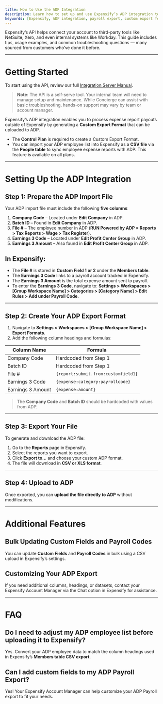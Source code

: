 ```yaml
---
title: How to Use the ADP Integration
description: Learn how to set up and use Expensify’s ADP integration to export and process expense report payouts seamlessly with ADP.
keywords: [Expensify, ADP integration, payroll export, custom export format, expense reports, bulk update]
---
```



Expensify’s API helps connect your account to third-party tools like NetSuite, Xero, and even internal systems like Workday. This guide includes tips, usage examples, and common troubleshooting questions — many sourced from customers who’ve done it before.

---

# Getting Started

To start using the API, review our full [Integration Server Manual](https://integrations.expensify.com/Integration-Server/doc/#introduction).

> **Note:** The API is a self-serve tool. Your internal team will need to manage setup and maintenance. While Concierge can assist with basic troubleshooting, hands-on support may vary by team or account manager.

Expensify’s ADP integration enables you to process expense report payouts outside of Expensify by generating a **Custom Export Format** that can be uploaded to ADP.

- The **Control Plan** is required to create a Custom Export Format.
- You can import your ADP employee list into Expensify as a **CSV file** via the **People table** to sync employee expense reports with ADP. This feature is available on all plans.

---

# Setting Up the ADP Integration

## Step 1: Prepare the ADP Import File
Your ADP import file must include the following **five columns**:

1. **Company Code** – Located under **Edit Company** in ADP.
2. **Batch ID** – Found in **Edit Company** in ADP.
3. **File #** – The employee number in ADP (**RUN Powered by ADP > Reports > Tax Reports > Wage > Tax Register**).
4. **Earnings 3 Code** – Located under **Edit Profit Center Group** in ADP.
5. **Earnings 3 Amount** – Also found in **Edit Profit Center Group** in ADP.

## In Expensify:
- The **File #** is stored in **Custom Field 1 or 2** under the **Members table**.
- The **Earnings 3 Code** links to a payroll account tracked in Expensify.
- The **Earnings 3 Amount** is the total expense amount sent to payroll.
- To enter the **Earnings 3 Code**, navigate to:
  **Settings > Workspaces > [Group Workspace Name] > Categories > [Category Name] > Edit Rules > Add under Payroll Code**.

---

## Step 2: Create Your ADP Export Format
1. Navigate to **Settings > Workspaces > [Group Workspace Name] > Export Formats**.
2. Add the following column headings and formulas:

| Column Name         | Formula                                   |
|---------------------|------------------------------------------|
| Company Code       | Hardcoded from Step 1                    |
| Batch ID          | Hardcoded from Step 1                    |
| File #           | `{report:submit.from:customfield1}`       |
| Earnings 3 Code  | `{expense:category:payrollcode}`         |
| Earnings 3 Amount| `{expense:amount}`                       |

> The **Company Code** and **Batch ID** should be hardcoded with values from ADP.

---

## Step 3: Export Your File
To generate and download the ADP file:

1. Go to the **Reports** page in Expensify.
2. Select the reports you want to export.
3. Click **Export to...** and choose your custom ADP format.
4. The file will download in **CSV or XLS format**.

---

## Step 4: Upload to ADP
Once exported, you can **upload the file directly to ADP** without modifications.

---

# Additional Features

## Bulk Updating Custom Fields and Payroll Codes
You can update **Custom Fields** and **Payroll Codes** in bulk using a CSV upload in Expensify’s settings.

## Customizing Your ADP Export
If you need additional columns, headings, or datasets, contact your Expensify Account Manager via the Chat option in Expensify for assistance.

---

# FAQ

## Do I need to adjust my ADP employee list before uploading it to Expensify?
Yes. Convert your ADP employee data to match the column headings used in Expensify’s **Members table CSV export**.

## Can I add custom fields to my ADP Payroll Export?
Yes! Your Expensify Account Manager can help customize your ADP Payroll export to fit your needs.

